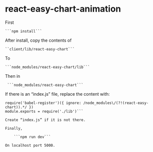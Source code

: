 # react-easy-chart-animation

First

	```npm install```

After install, copy the contents of

	``client/lib/react-easy-chart```

To

	```node_modules/react-easy-chart/lib```

Then in

	 ```node_modules/react-easy-chart```

If there is an “index.js” file, replace the content with:

```
require('babel-register')({ ignore: /node_modules\/(?!(react-easy-chart)).*/ })
module.exports = require('./lib')```

Create “index.js” if it is not there.

Finally,

	```npm run dev```

On localhost port 5000.
